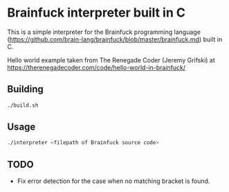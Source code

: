 # Brainfuck interpreter built in C

This is a simple interpreter for the Brainfuck programming language (https://github.com/brain-lang/brainfuck/blob/master/brainfuck.md) built in C.

Hello world example taken from The Renegade Coder (Jeremy Grifski) at https://therenegadecoder.com/code/hello-world-in-brainfuck/

## Building
```bash
./build.sh
```

## Usage
```bash
./interpreter <filepath of Brainfuck source code>
```

## TODO
- Fix error detection for the case when no matching bracket is found.
